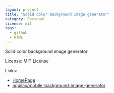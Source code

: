 ```yaml
---
layout: project
title: "Solid color background image generator"
category: Personal
license: mit
tags:
  - github
  - HTML
---
```


Solid color background image generator

License: MIT License

Links:

* [HomePage](https://background.avtobiografia.com/)
* [aquilax/mobile-background-image-generator](https://github.com/aquilax/mobile-background-image-generator)
